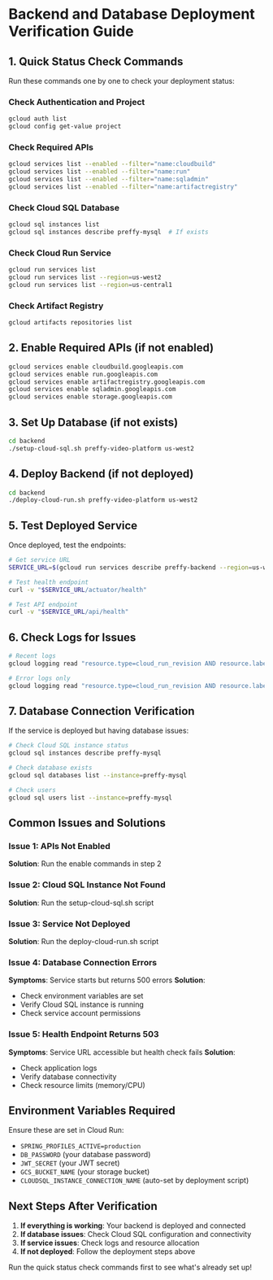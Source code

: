 # Backend and Database Deployment Verification Guide

## 1. Quick Status Check Commands

Run these commands one by one to check your deployment status:

### Check Authentication and Project
```bash
gcloud auth list
gcloud config get-value project
```

### Check Required APIs
```bash
gcloud services list --enabled --filter="name:cloudbuild"
gcloud services list --enabled --filter="name:run"
gcloud services list --enabled --filter="name:sqladmin"
gcloud services list --enabled --filter="name:artifactregistry"
```

### Check Cloud SQL Database
```bash
gcloud sql instances list
gcloud sql instances describe preffy-mysql  # If exists
```

### Check Cloud Run Service
```bash
gcloud run services list
gcloud run services list --region=us-west2
gcloud run services list --region=us-central1
```

### Check Artifact Registry
```bash
gcloud artifacts repositories list
```

## 2. Enable Required APIs (if not enabled)

```bash
gcloud services enable cloudbuild.googleapis.com
gcloud services enable run.googleapis.com
gcloud services enable artifactregistry.googleapis.com
gcloud services enable sqladmin.googleapis.com
gcloud services enable storage.googleapis.com
```

## 3. Set Up Database (if not exists)

```bash
cd backend
./setup-cloud-sql.sh preffy-video-platform us-west2
```

## 4. Deploy Backend (if not deployed)

```bash
cd backend
./deploy-cloud-run.sh preffy-video-platform us-west2
```

## 5. Test Deployed Service

Once deployed, test the endpoints:

```bash
# Get service URL
SERVICE_URL=$(gcloud run services describe preffy-backend --region=us-west2 --format="value(status.url)")

# Test health endpoint
curl -v "$SERVICE_URL/actuator/health"

# Test API endpoint
curl -v "$SERVICE_URL/api/health"
```

## 6. Check Logs for Issues

```bash
# Recent logs
gcloud logging read "resource.type=cloud_run_revision AND resource.labels.service_name=preffy-backend" --limit=20

# Error logs only
gcloud logging read "resource.type=cloud_run_revision AND resource.labels.service_name=preffy-backend AND severity>=ERROR" --limit=10
```

## 7. Database Connection Verification

If the service is deployed but having database issues:

```bash
# Check Cloud SQL instance status
gcloud sql instances describe preffy-mysql

# Check database exists
gcloud sql databases list --instance=preffy-mysql

# Check users
gcloud sql users list --instance=preffy-mysql
```

## Common Issues and Solutions

### Issue 1: APIs Not Enabled
**Solution**: Run the enable commands in step 2

### Issue 2: Cloud SQL Instance Not Found
**Solution**: Run the setup-cloud-sql.sh script

### Issue 3: Service Not Deployed
**Solution**: Run the deploy-cloud-run.sh script

### Issue 4: Database Connection Errors
**Symptoms**: Service starts but returns 500 errors
**Solution**: 
- Check environment variables are set
- Verify Cloud SQL instance is running
- Check service account permissions

### Issue 5: Health Endpoint Returns 503
**Symptoms**: Service URL accessible but health check fails
**Solution**:
- Check application logs
- Verify database connectivity
- Check resource limits (memory/CPU)

## Environment Variables Required

Ensure these are set in Cloud Run:
- `SPRING_PROFILES_ACTIVE=production`
- `DB_PASSWORD` (your database password)
- `JWT_SECRET` (your JWT secret)
- `GCS_BUCKET_NAME` (your storage bucket)
- `CLOUDSQL_INSTANCE_CONNECTION_NAME` (auto-set by deployment script)

## Next Steps After Verification

1. **If everything is working**: Your backend is deployed and connected
2. **If database issues**: Check Cloud SQL configuration and connectivity
3. **If service issues**: Check logs and resource allocation
4. **If not deployed**: Follow the deployment steps above

Run the quick status check commands first to see what's already set up!
